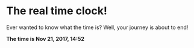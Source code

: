 # The real time clock!

Ever wanted to know what the time is? Well, your journey is about to end!

**The time is Nov 21, 2017, 14:52**